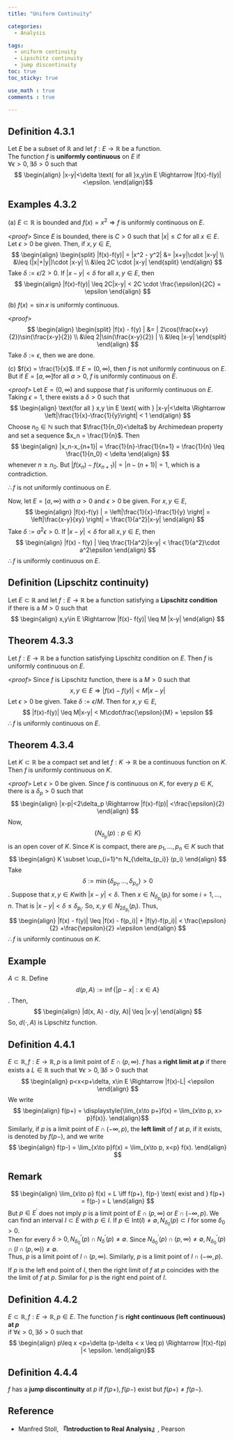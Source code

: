 ```yaml
---
title: "Uniform Continuity"

categories:
  - Analysis

tags:
  - uniform continuity
  - Lipschitz continuity
  - jump discontinuity
toc: true
toc_sticky: true

use_math : true
comments : true

---
```

## Definition 4.3.1 
Let $E$ be a subset of $\mathbb{R}$ and let $f:E\to\mathbb{R}$ be a function. <br /> The function $f$ is **uniformly continuous** on $E$ if <br /> $\forall \epsilon >0, \exists \delta >0$ such that 
$$
\begin{align}
|x-y|<\delta \text{ for all }x,y\in E \Rightarrow |f(x)-f(y)|<\epsilon.
\end{align}$$


## Examples 4.3.2
(a) $E\subset \mathbb{R}$ is bounded and $f(x) = x^2 \Rightarrow f$ is uniformly continuous on $E$.

<*proof*>
Since $E$ is bounded, there is $C>0$ such that $|x|\leq C$ for all $x\in E$. <br /> Let $\epsilon >0$ be given. Then, if $x,y \in E$,
$$
\begin{align}
\begin{split}
|f(x)-f(y)| = |x^2 - y^2| &= |x+y|\cdot |x-y| \\
&\leq (|x|+|y|)\cdot |x-y| \\
&\leq 2C \cdot |x-y|
\end{split}
\end{align}
$$
Take $\delta := \epsilon / 2 >0$. If $|x-y| <\delta$ for all $x,y\in E$, then 
$$
\begin{align}
|f(x)-f(y)| \leq 2C|x-y| < 2C \cdot \frac{\epsilon}{2C} = \epsilon
\end{align}
$$
$$\tag*{$\square$}$$

(b) $f(x) = \sin x$ is uniformly continuous.

<*proof*>
$$
\begin{align}
\begin{split}
|f(x) - f(y) | &= | 2\cos(\frac{x+y}{2})\sin(\frac{x-y}{2}) \\
&\leq 2|\sin(\frac{x-y}{2}) | \\
&\leq |x-y|
\end{split}
\end{align}
$$
Take $\delta :=\epsilon$, then we are done.
$$\tag*{$\square$}$$

(c) $f(x) = \frac{1}{x}$.  If $E = (0,\infty)$, then $f$ is not uniformly continuous on $E$. But if $E=[a,\infty] \text{for all }a>0$, $f$ is uniformly continuous on $E$.

<*proof*>
Let $E=(0,\infty)$ and suppose that $f$ is uniformly continuous on $E$. Taking $\epsilon=1$, there exists a $\delta >0$ such that 
$$
\begin{align}
\text{for all } x,y \in E \text{ with } |x-y|<\delta \Rightarrow \left|\frac{1}{x}-\frac{1}{y}\right| < 1
\end{align}
$$
Choose $n_0 \in \mathbb{N}$ such that $\frac{1}{n_0}<\delta$ by Archimedean property and set a sequence $x_n = \frac{1}{n}$. Then
$$
\begin{align}
|x_n-x_{n+1}| = \frac{1}{n}-\frac{1}{n+1} = \frac{1}{n} \leq \frac{1}{n_0} < \delta
\end{align}
$$
whenever $n\geq n_0$. But $|f(x_n) -f(x_{n+1}) | = |n - (n+1)|=1$, which is a contradiction. 

$\therefore f$ is not uniformly continuous on $E$.

Now, let $E=[a,\infty)$ with $a>0$ and $\epsilon >0$ be given. For $x,y \in E$,
$$
\begin{align}
|f(x)-f(y) | = \left|\frac{1}{x}-\frac{1}{y} \right| = \left|\frac{x-y}{xy} \right| = \frac{1}{a^2}|x-y|
\end{align}
$$
Take $\delta := a^2\epsilon >0$. If $|x-y| <\delta$ for all $x,y\in E$, then
$$
\begin{align}
|f(x) - f(y) | \leq \frac{1}{a^2}|x-y| < \frac{1}{a^2}\cdot a^2\epsilon
\end{align}
$$
$\therefore f$ is uniformly continuous on $E$.
$$\tag*{$\square$}$$

## Definition (Lipschitz continuity)
Let $E\subset \mathbb{R}$ and let $f:E\to \mathbb{R}$ be a function satisfying a **Lipschitz condition**  <br /> if there is a $M>0$ such that
$$
\begin{align}
x,y\in E \Rightarrow |f(x)- f(y)| \leq M |x-y|
\end{align}
$$

## Theorem 4.3.3
Let $f:E\to\mathbb{R}$ be a function satisfying Lipschitz condition on $E$. Then $f$ is uniformly continuous on $E$.

<*proof*>
Since $f$ is Lipschitz function, there is a $M>0$ such that 
$$
x,y \in E \Rightarrow |f(x)-f(y)| < M|x-y|
$$
Let $\epsilon >0$ be given. Take $\delta := \epsilon / M$. Then for $x,y\in E$,
$$
|f(x)-f(y)| \leq M|x-y| < M\cdot\frac{\epsilon}{M} = \epsilon
$$
$\therefore f$ is uniformly continuous on $E$.
$$\tag*{$\square$}$$

## Theorem 4.3.4
Let $K\subset\mathbb{R}$ be a compact set and let $f:K\to\mathbb{R}$ be a continuous function on $K$. Then $f$ is uniformly continuous on $K$. 

<*proof*>
Let $\epsilon >0$ be given. Since $f$ is continuous on $K$, for every $p\in K$, there is a $\delta_p >0$ such that 
$$
\begin{align}
|x-p|<2\delta_p \Rightarrow |f(x)-f(p)| <\frac{\epsilon}{2} 
\end{align}
$$
Now, $$\{N_{\delta_p} (p): p\in K\}$$ is an open cover of $K$. Since $K$ is compact, there are $p_1,\ldots, p_n \in K$ such that 
$$
\begin{align}
K \subset \cup_{i=1}^n N_{\delta_{p_i}} (p_i)
\end{align}
$$
Take $$\delta :=\min\{\delta_{p_1},\ldots, \delta_{p_n}\} >0$$. Suppose that $x,y\in K$with $|x-y|<\delta$. Then $x\in N_{\delta_{p_i}} (p_i)$ for some $i=1,\ldots, n$. That is $|x-y|<\delta \leq \delta_{p_i}$. So, $x,y\in N_{2\delta_{p_i}}(p_i)$. Thus,
$$
\begin{align}
|f(x) - f(y)| \leq |f(x) - f(p_i)| + |f(y)-f(p_i)| < \frac{\epsilon}{2} +\frac{\epsilon}{2} =\epsilon
\end{align}
$$
$\therefore f$ is uniformly continuous on $K$.
$$\tag*{$\square$}$$

## Example
$A\subset \mathbb{R}$. Define $$d(p,A) :=\inf\{|p-x|:x\in A\}$$. Then,
$$
\begin{align}
|d(x, A) - d(y, A)| \leq |x-y|
\end{align}
$$
So, $d(\cdot, A)$ is Lipschitz function.

## Definition 4.4.1
$E\subset \mathbb{R}, f:E\to\mathbb{R}, p$ is a limit point of $E\cap (p,\infty)$. $f$ has a **right limit at $p$** if there exists a $L\in\mathbb{R}$ such that $\forall \epsilon >0, \exists \delta >0$ such that 
$$
\begin{align}
p<x<p+\delta, x\in E \Rightarrow |f(x)-L| <\epsilon
\end{align}
$$
We write 
$$
\begin{align}
f(p+) = \displaystyle{\lim_{x\to p+}f(x) = \lim_{x\to p, x> p}f(x)}.
\end{align}$$ 
Similarly, if $p$ is a  limit point of $E\cap (-\infty, p)$, the **left limit** of $f$ at $p$, if it exists, is denoted by $f(p-)$, and we write 
$$
\begin{align}
f(p-) = \lim_{x\to p}f(x) = \lim_{x\to p, x<p} f(x).
\end{align}
$$

## Remark
$$
\begin{align}
\lim_{x\to p} f(x) = L \iff f(p+), f(p-) \text{ exist and } f(p+) = f(p-) = L
\end{align}
$$
But $p\in E^\prime$ does not imply $p$ is a limit point of $E\cap (p, \infty)$ or $E\cap (-\infty, p)$. We can find an interval $I \subset E$ with $p\in I$. If $p\in \text{Int}(I)\neq \emptyset, N_{\delta_0} (p) \subset I$ for some $\delta_0 >0$.  <br />
Then for every $\delta >0, N^\prime_{\delta_0} (p) \cap N^\prime_\delta (p) \neq \emptyset$. Since $N^\prime_{\delta_0} (p) \cap (p,\infty) \neq \emptyset, N^\prime_{\delta_0} (p) \cap(I \cap (p,\infty)) \neq \emptyset.$ <br /> Thus, $p$ is a limit point of $I\cap (p,\infty)$. Similarly, $p$ is a limit point of $I\cap (-\infty,p)$. 

If $p$ is the left end point of $I$, then the right limit of $f$ at $p$ coincides with the  the limit of $f$ at $p$. Similar for $p$ is the right end point of $I$.

## Definition 4.4.2
$E\subset \mathbb{R}, f:E\to\mathbb{R}, p\in E$. The function $f$ is **right continuous  (left continuous) at $p$** <br />if $\forall \epsilon >0, \exists \delta>0$ such that 
$$
\begin{align}
p\leq x <p+\delta (p-\delta < x \leq p) \Rightarrow |f(x)-f(p) |< \epsilon.
\end{align}$$

## Definition 4.4.4 
$f$ has a **jump discontinuity** at $p$ if $f(p+), f(p-)$ exist but $f(p+) \neq f(p-)$.

## Reference
- Manfred Stoll,  **『**Introduction to Real Analysis**』**, Pearson
